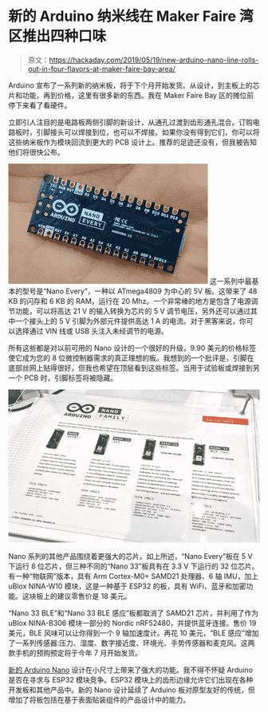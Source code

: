 # 新的 Arduino 纳米线在 Maker Faire 湾区推出四种口味

> 原文：<https://hackaday.com/2019/05/19/new-arduino-nano-line-rolls-out-in-four-flavors-at-maker-faire-bay-area/>

Arduino 宣布了一系列新的纳米板，将于下个月开始发货。从设计，到主板上的芯片和功能，再到价格，这里有很多新的东西。我在 Maker Faire Bay 区的摊位前停下来看了看硬件。

立即引人注目的是电路板两侧引脚的新设计，从通孔过渡到齿形通孔混合。订购电路板时，引脚接头可以焊接到位，也可以不焊接。如果你没有得到它们，你可以将这些纳米板作为模块回流到更大的 PCB 设计上。推荐的足迹还没有，但我被告知他们将很快公布。

[![](img/215c03a5cc4ad80086e238a3ace8d8aa.png)](https://hackaday.com/wp-content/uploads/2019/05/2019-Arduino-Nano-Every-bottom.jpg) 这一系列中最基本的型号是“Nano Every”，一种以 ATmega4809 为中心的 5V 板。这带来了 48 KB 的闪存和 6 KB 的 RAM，运行在 20 Mhz。一个非常棒的地方是包含了电源调节功能，可以将高达 21 V 的输入转换为芯片的 5 V 调节电压，另外还可以通过其中一个接头上的 5 V 引脚为外部元件提供高达 1 A 的电流。对于黑客来说，你可以选择通过 VIN 线或 USB 头注入未经调节的电源。

所有这些都是对以前可用的 Nano 设计的一个很好的升级，9.90 美元的价格标签使它成为您的 8 位微控制器需求的真正理想的板。我想到的一个批评是，引脚在底部丝网上贴得很好，但我也希望在顶层看到这些标签。当用于试验板或焊接到另一个 PCB 时，引脚标签将被隐藏。

[![](img/d7007688d03b9178d647dd73421e25c8.png)](https://hackaday.com/wp-content/uploads/2019/05/2019-Arduino-Nano-family.jpg)

Nano 系列的其他产品围绕着更强大的芯片。如上所述，“Nano Every”板在 5 V 下运行 8 位芯片，但三种不同的“Nano 33”板具有在 3.3 V 下运行的 32 位芯片。有一种“物联网”版本，具有 Arm Cortex-M0+ SAMD21 处理器、6 轴 IMU，加上 uBlox NINA-W10 模块，这是一种基于 ESP32 的板，具有 WiFi、蓝牙和加密功能。这块板上的建议零售价是 18 美元。

“Nano 33 BLE”和“Nano 33 BLE 感应”板都取消了 SAMD21 芯片，并利用了作为 uBlox NINA-B306 模块一部分的 Nordic nRF52480，并提供蓝牙连接。售价 19 美元，BLE 风味可以让你得到一个 9 轴加速度计。再花 10 美元，“BLE 感应”增加了一系列传感器:压力、湿度、数字接近度、环境光、手势传感器和麦克风。这两款手机的预购预定将于今年 7 月开始发货。

[新的 Arduino Nano](https://blog.arduino.cc/2019/05/17/whats-new-at-maker-faire-bay-area-2019/) 设计在小尺寸上带来了强大的功能。我不得不怀疑 Arduino 是否在寻求与 ESP32 模块竞争。ESP32 模块上的齿形边缘允许它们出现在各种开发板和其他产品中。新的 Nano 设计延续了 Arduino 板对原型友好的传统，但增加了将板包括在基于表面贴装组件的产品设计中的能力。